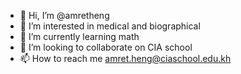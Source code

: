 - 👋 Hi, I’m @amretheng
- 👀 I’m interested in medical and biographical
- 🌱 I’m currently learning math
- 💞️ I’m looking to collaborate on CIA school
- 📫 How to reach me amret.heng@ciaschool.edu.kh

<!---
amretheng/amretheng is a ✨ special ✨ repository because its `README.md` (this file) appears on your GitHub profile.
You can click the Preview link to take a look at your changes.
--->
